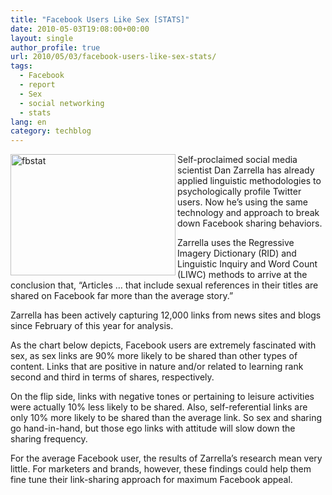 ```yaml
---
title: "Facebook Users Like Sex [STATS]"
date: 2010-05-03T19:08:00+00:00
layout: single
author_profile: true
url: 2010/05/03/facebook-users-like-sex-stats/
tags:
  - Facebook
  - report
  - Sex
  - social networking
  - stats
lang: en
category: techblog
---
```

[<img title="fbstat" border="0" alt="fbstat" align="left" src="http://lh6.ggpht.com/_vaUVXcmC3OI/S98YCnfkU_I/AAAAAAAACC8/iDW6R4o5Wog/fbstat_thumb%5B1%5D.jpg?imgmax=800" width="264" height="194" />](http://lh6.ggpht.com/_vaUVXcmC3OI/S98YAPImufI/AAAAAAAACC4/qKTspAKjlOQ/s1600-h/fbstat%5B3%5D.jpg) Self-proclaimed social media scientist Dan Zarrella has already applied linguistic methodologies to psychologically profile Twitter users. Now he’s using the same technology and approach to break down Facebook sharing behaviors. 

Zarrella uses the Regressive Imagery Dictionary (RID) and Linguistic Inquiry and Word Count (LIWC) methods to arrive at the conclusion that, “Articles … that include sexual references in their titles are shared on Facebook far more than the average story.” 

Zarrella has been actively capturing 12,000 links from news sites and blogs since February of this year for analysis. 

As the chart below depicts, Facebook users are extremely fascinated with sex, as sex links are 90% more likely to be shared than other types of content. Links that are positive in nature and/or related to learning rank second and third in terms of shares, respectively. 

On the flip side, links with negative tones or pertaining to leisure activities were actually 10% less likely to be shared. Also, self-referential links are only 10% more likely to be shared than the average link. So sex and sharing go hand-in-hand, but those ego links with attitude will slow down the sharing frequency. 

For the average Facebook user, the results of Zarrella’s research mean very little. For marketers and brands, however, these findings could help them fine tune their link-sharing approach for maximum Facebook appeal.